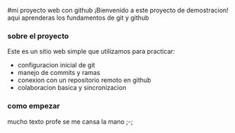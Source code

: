 #mi proyecto web con github
¡Bienvenido a este proyecto de demostracion! aqui aprenderas los fundamentos de git y github

### sobre el proyecto

Este es un sitio web simple que utilizamos para practicar:
- configuracion inicial de git
- manejo de commits y ramas
- conexion con un repositorio remoto en github
- colaboracion basica y sincronizacion
 
### como empezar

mucho texto profe se me cansa la mano ;-;
